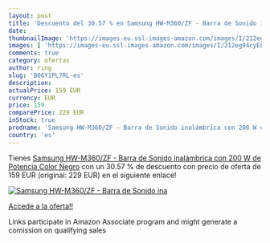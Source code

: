 ```yaml
---
layout: post
title: 'Descuento del 30.57 % en Samsung HW-M360/ZF - Barra de Sonido ina'
date: 
thumbnailImage: 'https://images-eu.ssl-images-amazon.com/images/I/212eg94cyEL._SL200_.jpg'
images: [ 'https://images-eu.ssl-images-amazon.com/images/I/212eg94cyEL._SL200_.jpg' ]
comments: true
category: ofertas
author: ring
slug: 'B06Y1PL7RL-es'
description:
actualPrice: 159 EUR
currency: EUR
price: 159
comparePrice: 229 EUR
inStock: true
prodname: 'Samsung HW-M360/ZF - Barra de Sonido inalámbrica con 200 W de Potencia  Color Negro'
country: 'es'
---
```


Tienes [Samsung HW-M360/ZF - Barra de Sonido inalámbrica con 200 W de Potencia  Color Negro](https://www.amazon.es/dp/B06Y1PL7RL/?tag=tolees-21) con un 30.57 % de descuento con precio de oferta de 159 EUR (original: 229 EUR) en el siguiente enlace!

[![Samsung HW-M360/ZF - Barra de Sonido ina](https://images-eu.ssl-images-amazon.com/images/I/212eg94cyEL._SL200_.jpg)](https://www.amazon.es/dp/B06Y1PL7RL/?tag=tolees-21)

[Accede a la oferta!!](https://www.amazon.es/dp/B06Y1PL7RL/?tag=tolees-21)

Links participate in Amazon Associate program and might generate a comission on qualifying sales


